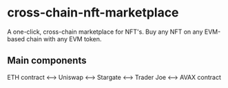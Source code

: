 # cross-chain-nft-marketplace
A one-click, cross-chain marketplace for NFT's. Buy any NFT on any EVM-based chain with any EVM token.


## Main components

ETH contract <--> Uniswap <--> Stargate <--> Trader Joe <--> AVAX contract